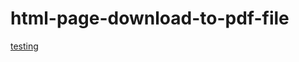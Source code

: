 # html-page-download-to-pdf-file

[testing](https://ami-os.github.io/html-page-download-to-pdf-file/)
